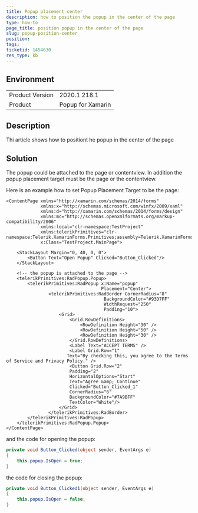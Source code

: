 ```yaml
---
title: Popup placement center 
description: how to position the popup in the center of the page
type: how-to
page_title: position popup in the center of the page
slug: popup-position-center
position: 
tags: 
ticketid: 1454630
res_type: kb
---
```


## Environment
<table>
	<tbody>
		<tr>
			<td>Product Version</td>
			<td>2020.1 218.1</td>
		</tr>
		<tr>
			<td>Product</td>
			<td>Popup for Xamarin</td>
		</tr>
	</tbody>
</table>


## Description

Thi article shows how to positiont he popup in the center of the page

## Solution

The popup could be attached to the page or contentview. In addition the popup placement target must be the page or the contentview.

Here is an example how to set Popup Placement Target to be the page:

```XAML
<ContentPage xmlns="http://xamarin.com/schemas/2014/forms"
             xmlns:x="http://schemas.microsoft.com/winfx/2009/xaml"
             xmlns:d="http://xamarin.com/schemas/2014/forms/design"
             xmlns:mc="http://schemas.openxmlformats.org/markup-compatibility/2006"
             xmlns:local="clr-namespace:TestProject"
             xmlns:telerikPrimitives="clr-namespace:Telerik.XamarinForms.Primitives;assembly=Telerik.XamarinForms.Primitives"
             x:Class="TestProject.MainPage">

    <StackLayout Margin="0, 40, 0, 0">
        <Button Text="Open Popup" Clicked="Button_Clicked"/>
    </StackLayout>
	
	<!-- the popup is attached to the page -->
    <telerikPrimitives:RadPopup.Popup>
        <telerikPrimitives:RadPopup x:Name="popup"
                                    Placement="Center">
                <telerikPrimitives:RadBorder CornerRadius="8"
                                     BackgroundColor="#93D7FF" 
                                     WidthRequest="250" 
                                     Padding="10">
                    <Grid>
                        <Grid.RowDefinitions>
                            <RowDefinition Height="30" />
                            <RowDefinition Height="50" />
                            <RowDefinition Height="30" />
                        </Grid.RowDefinitions>
                        <Label Text="ACCEPT TERMS" />
                        <Label Grid.Row="1"
                       Text="By checking this, you agree to the Terms of Service and Privacy Policy." />
                        <Button Grid.Row="2"
                        Padding="2" 
                        HorizontalOptions="Start" 
                        Text="Agree &amp; Continue" 
                        Clicked="Button_Clicked_1" 
                        CornerRadius="6"
                        BackgroundColor="#7A9BFF"
                        TextColor="White"/>
                    </Grid>
                </telerikPrimitives:RadBorder>
        </telerikPrimitives:RadPopup>
    </telerikPrimitives:RadPopup.Popup>
</ContentPage>
```

and the code for opening the popup:

```C#
private void Button_Clicked(object sender, EventArgs e)
{
    this.popup.IsOpen = true;
}
```


the code for closing the popup:

```C#
private void Button_Clicked1(object sender, EventArgs e)
{
    this.popup.IsOpen = false;
}
```